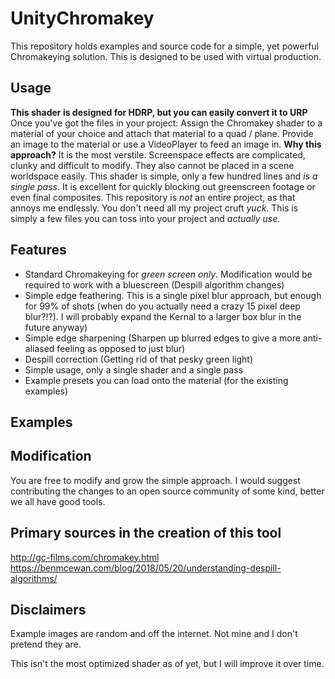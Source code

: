 # UnityChromakey
This repository holds examples and source code for a simple, yet powerful Chromakeying solution. This is designed to be used with virtual production.

## Usage
**This shader is designed for HDRP, but you can easily convert it to URP**
Once you've got the files in your project: Assign the Chromakey shader to a material of your choice and attach that material to a quad / plane. Provide an image to the material or use a VideoPlayer to feed an image in. 
**Why this approach?** It is the most verstile. Screenspace effects are complicated, clunky and difficult to modify. They also cannot be placed in a scene worldspace easily. This shader is simple, only a few hundred lines and *is a single pass*. It is excellent for quickly blocking out greenscreen footage or even final composites.
This repository is *not* an entire project, as that annoys me endlessly. You don't need all my project cruft *yuck*. This is simply a few files you can toss into your project and *actually use*.

## Features
* Standard Chromakeying for *green screen only*. Modification would be required to work with a bluescreen (Despill algorithm changes)
* Simple edge feathering. This is a single pixel blur approach, but enough for 99% of shots (when do you actually need a crazy 15 pixel deep blur?!?). I will probably expand the Kernal to a larger box blur in the future anyway)
* Simple edge sharpening (Sharpen up blurred edges to give a more anti-aliased feeling as opposed to just blur)
* Despill correction (Getting rid of that pesky green light)
* Simple usage, only a single shader and a single pass
* Example presets you can load onto the material (for the existing examples)

## Examples



## Modification
You are free to modify and grow the simple approach. I would suggest contributing the changes to an open source community of some kind, better we all have good tools.

## Primary sources in the creation of this tool
http://gc-films.com/chromakey.html
https://benmcewan.com/blog/2018/05/20/understanding-despill-algorithms/

## Disclaimers
Example images are random and off the internet. Not mine and I don't pretend they are.

This isn't the most optimized shader as of yet, but I will improve it over time.

